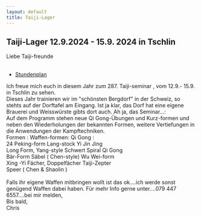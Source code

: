 ```yaml
---
layout: default
title: Taiji-Lager
---
```

## Taiji-Lager 12.9.2024 - 15.9. 2024 in Tschlin

Liebe Taiji-freunde<br>
<br>
<ul class="small-block-grid-1 medium-block-grid-2 large-block-grid-3">
<li><a target="_blank" href="http://www.wu-shu.ch/images/zeitplan_tschlin_24.pdf" class="button-contact-info">Stundenplan</a></li>
</ul>
Ich freue mich euch in diesem Jahr zum 287. Taiji-seminar , vom 12.9.- 15.9. in Tschlin
zu sehen.<br>
Dieses Jahr trainieren wir im "schönsten Bergdorf" in der Schweiz, so stehts auf der Dorftafel
am Eingang. Ist ja klar, das Dorf hat eine eigene Brauerei und Weisswürste gibts dort auch.
Ah ja, das Seminar...:<br>
Auf dem Programm stehen neue Qi Gong-Übungen und Kurz-formen und neben den
Wiederholungen der bekannten Formen, weitere Vertiefungen in die Anwendungen der
Kampftechniken.<br>
Formen :                  Waffen-formen:                Qi Gong :<br>   
24 Peking-form            Lang-stock                    Yi Jin Jing<br>
Long Form, Yang-style     Schwert                       Spiral Qi Gong<br>
Bär-Form                  Säbel ( Chen-style)           Wu Wei-form<br>
Xing -Yi                  Fächer, Doppelfächer          Taiji-Zepter<br>
                                                        Speer ( Chen & Shaolin )<br>
                                                        <br>
Falls ihr eigene Waffen mitbringen wollt ist das ok....ich werde sonst genügend Waffen dabei haben.
Für mehr Info gerne unter....079 447 6557....bei mir melden,<br>
Bis bald,<br>
Chris